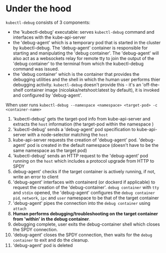 # Under the hood

`kubectl-debug` consists of 3 components:

* the 'kubectl-debug' executable: serves `kubectl-debug` command and interfaces with the kube-api-server
* the 'debug-agent' which is a temporary pod that is started in the cluster by kubectl-debug. The 'debug-agent' container is responsible for starting and manipulating the 'debug container'. The 'debug-agent' will also act as a websockets relay for remote tty to join the output of the 'debug container' to the terminal from which the kubectl-debug command was issued.
* the 'debug container' which is the container that provides the debugging utilities and the shell in which the human user performs thier debugging activity. `kubectl-debug` doesn't provide this - it's an 'off-the-shelf container image (nicolaka/netshoot:latest by default), it is invoked and configured by 'debug-agent'.


When user runs `kubectl-debug --namespace <namespace> <target-pod> -c <container-name>`

1. 'kubectl-debug' gets the target-pod info from kube-api-server and extracts the `host` information (the target-pod within the namespace <namespace>)
2. 'kubectl-debug' sends a 'debug-agent' pod specification to kube-api-server with a node-selector matching the `host`
3. kube-api-server requests the creation of 'debug-agent' pod. 'debug-agent' pod is created in the default namespace (doesn't have to be the same namespace as the target pod)
4. 'kubectl-debug' sends an HTTP request to the 'debug-agent' pod running on the `host` which includes a protocol upgrade from HTTP to SPDY
5. debug-agent' checks if the target container is actively running, if not, write an error to client
6. 'debug-agent' interfaces with containerd (or dockerd if applicable) to request the creation of the 'debug-container'. `debug container` with `tty` and `stdin` opened, the 'debug-agent' configures the `debug container` `pid`, `network`, `ipc` and `user` namespace to be that of the target container
7. 'debug-agent' pipes the connection into the `debug container` using `attach`
8. **Human performs debugging/troubleshooting on the target container from 'within' in the debug container**.
9. debugging complete, user exits the debug-container shell which closes the SPDY connection.
10. 'debug-agent' closes the SPDY connection, then waits for the `debug container` to exit and do the cleanup.
11. 'debug-agent' pod is deleted